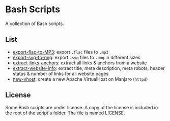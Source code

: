 # Bash Scripts

A collection of Bash scripts.

## List

- [export-flac-to-MP3](./export-flac-to-mp3): export `.flac` files to `.mp3`
- [export-svg-to-png](./export-svg-to-png): export `.svg` files to `.png` in different sizes
- [extract-links-anchors](./extract-links-anchors): extract all links & anchors from a website
- [extract-website-info](./extract-website-info): extract title, meta description, meta robots, header status & number of links for all website pages
- [new-vhost](./new-vhost): create a new Apache VirtualHost on Manjaro (`httpd`)

## License

Some Bash scripts are under license. A copy of the license is included in the root of the script's folder. The file is named LICENSE.
